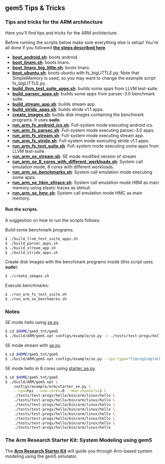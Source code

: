 ## gem5 Tips & Tricks
### **Tips and tricks for the ARM architecture**

Here you'll find tips and tricks for the ARM architecture.

Before running the scripts below make sure everything else is setup! You're all done if you followed [**the steps described here**](../../README.md).

* [**boot_android.sh**](boot_android.sh): boots android.
* [**boot_linaro.sh**](boot_linaro.sh): boots linaro.
* [**boot_linaro_big_little.sh**](boot_linaro_big_little.sh): boots linaro.
* [**boot_ubuntu.sh**](boot_ubuntu.sh): boots ubuntu with fs_bigLITTLE.py. Note that SimpleMemory is used, so you may want to change the example script fs_bigLITTLE.py.
* [**build_llvm_test_suite_apps.sh**](build_llvm_test_suite_apps.sh): builds some apps from LLVM test-suite.
* [**build_parsec_apps.sh**](build_parsec_apps.sh): builds some apps from parsec-3.0 benchmark suite.
* [**build_stream_app.sh**](build_stream_app.sh): builds stream app.
* [**build_stride_apps.sh**](build_stride_apps.sh): builds stride v1.1 apps.
* [**create_images.sh**](create_images.sh): builds disk images containing the benchmark programs. It uses **sudo**.
* [**run_arm_fs_android_ics.sh**](run_arm_fs_android_ics.sh): Full-system mode executing android ics.
* [**run_arm_fs_parsec.sh**](run_arm_fs_parsec.sh): Full-system mode executing parsec-3.0 apps.
* [**run_arm_fs_stream.sh**](run_arm_fs_stream.sh): Full-system mode executing stream app.
* [**run_arm_fs_stride.sh**](run_arm_fs_stride.sh): Full-system mode executing stride v1.1 apps.
* [**run_arm_fs_test_suite.sh**](run_arm_fs_test_suite.sh): Full-system mode executing some apps from LLVM test-suite.
* [**run_arm_se_stream.sh**](run_arm_se_stream.sh): SE mode modified version of stream
* [**run_arm_se_8_cores_with_different_workloads.sh**](run_arm_se_8_cores_with_different_workloads.sh): System call emulation mode, 8 cores with different workloads.
* [**run_arm_se_benchmarks.sh**](run_arm_se_benchmarks.sh): System call emulation mode executing some apps.
* [**run_arm_se_hbm_eltrace.sh**](run_arm_se_hbm_eltrace.sh): System call emulation mode HBM as main memory using elastic traces as stimuli.
* [**run_arm_se_hmc.sh**](run_arm_se_hmc.sh): System call emulation mode HMC as main memory.

#### **Run the scripts.**

A suggestion on how to run the scripts follows:

Build some benchmark programs:
```bash
$ ./build_llvm_test_suite_apps.sh
$ ./build_parsec_apps.sh
$ ./build_stream_app.sh
$ ./build_stride_apps.sh
```

Create disk images with the benchmark programs inside (this script uses
**sudo**):
```bash
$ ./create_images.sh
```

Execute benchmarks:
```bash
$ ./run_arm_fs_test_suite.sh
$ ./run_arm_se_benchmarks.sh
```

### Notes

SE mode hello using [se.py].

```bash
$ cd $HOME/gem5_tnt/gem5
$ ./build/ARM/gem5.opt configs/example/se.py -c ./tests/test-progs/hello/bin/arm/linux/hello
```

SE mode stream with [se.py].
```bash
$ cd $HOME/gem5_tnt/gem5
$ ./build/ARM/gem5.opt configs/example/se.py --cpu-type="TimingSimpleCPU" -c $HOME/gem5_tnt/benchmarks/stream/stream_c.exe 
```

SE mode hello in 8 cores using [starter_se.py].

```bash
$ cd $HOME/gem5_tnt/gem5
$ ./build/ARM/gem5.opt \
	configs/example/arm/starter_se.py \
	--cpu=hpi --num-cores=8 --mem-channels=1 \
	./tests/test-progs/hello/bin/arm/linux/hello \
	./tests/test-progs/hello/bin/arm/linux/hello \
	./tests/test-progs/hello/bin/arm/linux/hello \
	./tests/test-progs/hello/bin/arm/linux/hello \
	./tests/test-progs/hello/bin/arm/linux/hello \
	./tests/test-progs/hello/bin/arm/linux/hello \
	./tests/test-progs/hello/bin/arm/linux/hello \
	./tests/test-progs/hello/bin/arm/linux/hello
```

### **The Arm Research Starter Kit: System Modeling using gem5**

The [**Arm Research Starter Kit**](https://github.com/arm-university/arm-gem5-rsk) will guide you through Arm-based system modeling using the gem5 simulator.

[se.py]: https://gem5.googlesource.com/public/gem5/+/refs/heads/master/configs/example/se.py
[starter_se.py]: https://gem5.googlesource.com/public/gem5/+/refs/heads/master/configs/example/arm/starter_se.py

